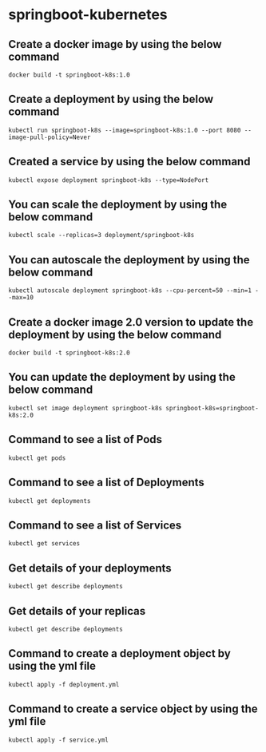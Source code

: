# springboot-kubernetes
## Create a docker image by using the below command

```
docker build -t springboot-k8s:1.0
```

## Create a deployment by using the below command
```shell script
kubectl run springboot-k8s --image=springboot-k8s:1.0 --port 8080 --image-pull-policy=Never

```
## Created a service by using the below command
```shell script
kubectl expose deployment springboot-k8s --type=NodePort
```

## You can scale the deployment by using the below command
```shell script
kubectl scale --replicas=3 deployment/springboot-k8s
```
## You can autoscale the deployment by using the below command
```shell script
kubectl autoscale deployment springboot-k8s --cpu-percent=50 --min=1 --max=10
```

## Create a docker image 2.0 version to update the deployment by using the below command
```shell script
docker build -t springboot-k8s:2.0
```
## You can update the deployment by using the below command
```shell script
kubectl set image deployment springboot-k8s springboot-k8s=springboot-k8s:2.0
```

## Command to see a list of Pods
```shell script
kubectl get pods
```
## Command to see a list of Deployments
```shell script
kubectl get deployments
```

## Command to see a list of Services
```shell script
kubectl get services
```
## Get details of your deployments
```shell script
kubectl get describe deployments
```

## Get details of your replicas
```shell script
kubectl get describe deployments
```
## Command to create a deployment object by using the yml file
```shell script
kubectl apply -f deployment.yml
```

## Command to create a service object by using the yml file
```shell script
kubectl apply -f service.yml
```
